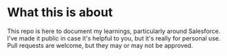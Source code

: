 # What this is about
This repo is here to document my learnings, particularly around Salesforce. I've made it public in case it's helpful to you, but it's really for personal use.
Pull requests are welcome, but they may or may not be approved.
